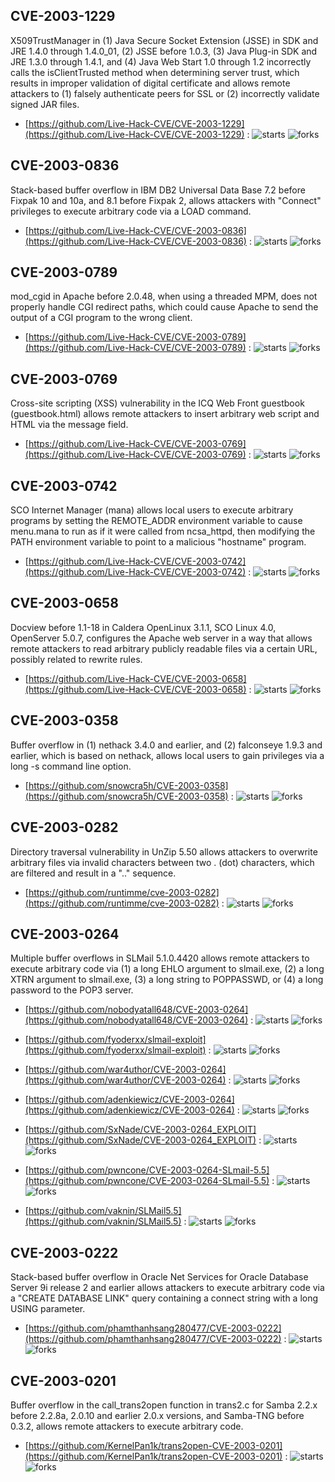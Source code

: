 ## CVE-2003-1229
 X509TrustManager in (1) Java Secure Socket Extension (JSSE) in SDK and JRE 1.4.0 through 1.4.0_01, (2) JSSE before 1.0.3, (3) Java Plug-in SDK and JRE 1.3.0 through 1.4.1, and (4) Java Web Start 1.0 through 1.2 incorrectly calls the isClientTrusted method when determining server trust, which results in improper validation of digital certificate and allows remote attackers to (1) falsely authenticate peers for SSL or (2) incorrectly validate signed JAR files.



- [https://github.com/Live-Hack-CVE/CVE-2003-1229](https://github.com/Live-Hack-CVE/CVE-2003-1229) :  ![starts](https://img.shields.io/github/stars/Live-Hack-CVE/CVE-2003-1229.svg) ![forks](https://img.shields.io/github/forks/Live-Hack-CVE/CVE-2003-1229.svg)

## CVE-2003-0836
 Stack-based buffer overflow in IBM DB2 Universal Data Base 7.2 before Fixpak 10 and 10a, and 8.1 before Fixpak 2, allows attackers with &quot;Connect&quot; privileges to execute arbitrary code via a LOAD command.



- [https://github.com/Live-Hack-CVE/CVE-2003-0836](https://github.com/Live-Hack-CVE/CVE-2003-0836) :  ![starts](https://img.shields.io/github/stars/Live-Hack-CVE/CVE-2003-0836.svg) ![forks](https://img.shields.io/github/forks/Live-Hack-CVE/CVE-2003-0836.svg)

## CVE-2003-0789
 mod_cgid in Apache before 2.0.48, when using a threaded MPM, does not properly handle CGI redirect paths, which could cause Apache to send the output of a CGI program to the wrong client.



- [https://github.com/Live-Hack-CVE/CVE-2003-0789](https://github.com/Live-Hack-CVE/CVE-2003-0789) :  ![starts](https://img.shields.io/github/stars/Live-Hack-CVE/CVE-2003-0789.svg) ![forks](https://img.shields.io/github/forks/Live-Hack-CVE/CVE-2003-0789.svg)

## CVE-2003-0769
 Cross-site scripting (XSS) vulnerability in the ICQ Web Front guestbook (guestbook.html) allows remote attackers to insert arbitrary web script and HTML via the message field.



- [https://github.com/Live-Hack-CVE/CVE-2003-0769](https://github.com/Live-Hack-CVE/CVE-2003-0769) :  ![starts](https://img.shields.io/github/stars/Live-Hack-CVE/CVE-2003-0769.svg) ![forks](https://img.shields.io/github/forks/Live-Hack-CVE/CVE-2003-0769.svg)

## CVE-2003-0742
 SCO Internet Manager (mana) allows local users to execute arbitrary programs by setting the REMOTE_ADDR environment variable to cause menu.mana to run as if it were called from ncsa_httpd, then modifying the PATH environment variable to point to a malicious &quot;hostname&quot; program.



- [https://github.com/Live-Hack-CVE/CVE-2003-0742](https://github.com/Live-Hack-CVE/CVE-2003-0742) :  ![starts](https://img.shields.io/github/stars/Live-Hack-CVE/CVE-2003-0742.svg) ![forks](https://img.shields.io/github/forks/Live-Hack-CVE/CVE-2003-0742.svg)

## CVE-2003-0658
 Docview before 1.1-18 in Caldera OpenLinux 3.1.1, SCO Linux 4.0, OpenServer 5.0.7, configures the Apache web server in a way that allows remote attackers to read arbitrary publicly readable files via a certain URL, possibly related to rewrite rules.



- [https://github.com/Live-Hack-CVE/CVE-2003-0658](https://github.com/Live-Hack-CVE/CVE-2003-0658) :  ![starts](https://img.shields.io/github/stars/Live-Hack-CVE/CVE-2003-0658.svg) ![forks](https://img.shields.io/github/forks/Live-Hack-CVE/CVE-2003-0658.svg)

## CVE-2003-0358
 Buffer overflow in (1) nethack 3.4.0 and earlier, and (2) falconseye 1.9.3 and earlier, which is based on nethack, allows local users to gain privileges via a long -s command line option.



- [https://github.com/snowcra5h/CVE-2003-0358](https://github.com/snowcra5h/CVE-2003-0358) :  ![starts](https://img.shields.io/github/stars/snowcra5h/CVE-2003-0358.svg) ![forks](https://img.shields.io/github/forks/snowcra5h/CVE-2003-0358.svg)

## CVE-2003-0282
 Directory traversal vulnerability in UnZip 5.50 allows attackers to overwrite arbitrary files via invalid characters between two . (dot) characters, which are filtered and result in a &quot;..&quot; sequence.



- [https://github.com/runtimme/cve-2003-0282](https://github.com/runtimme/cve-2003-0282) :  ![starts](https://img.shields.io/github/stars/runtimme/cve-2003-0282.svg) ![forks](https://img.shields.io/github/forks/runtimme/cve-2003-0282.svg)

## CVE-2003-0264
 Multiple buffer overflows in SLMail 5.1.0.4420 allows remote attackers to execute arbitrary code via (1) a long EHLO argument to slmail.exe, (2) a long XTRN argument to slmail.exe, (3) a long string to POPPASSWD, or (4) a long password to the POP3 server.



- [https://github.com/nobodyatall648/CVE-2003-0264](https://github.com/nobodyatall648/CVE-2003-0264) :  ![starts](https://img.shields.io/github/stars/nobodyatall648/CVE-2003-0264.svg) ![forks](https://img.shields.io/github/forks/nobodyatall648/CVE-2003-0264.svg)

- [https://github.com/fyoderxx/slmail-exploit](https://github.com/fyoderxx/slmail-exploit) :  ![starts](https://img.shields.io/github/stars/fyoderxx/slmail-exploit.svg) ![forks](https://img.shields.io/github/forks/fyoderxx/slmail-exploit.svg)

- [https://github.com/war4uthor/CVE-2003-0264](https://github.com/war4uthor/CVE-2003-0264) :  ![starts](https://img.shields.io/github/stars/war4uthor/CVE-2003-0264.svg) ![forks](https://img.shields.io/github/forks/war4uthor/CVE-2003-0264.svg)

- [https://github.com/adenkiewicz/CVE-2003-0264](https://github.com/adenkiewicz/CVE-2003-0264) :  ![starts](https://img.shields.io/github/stars/adenkiewicz/CVE-2003-0264.svg) ![forks](https://img.shields.io/github/forks/adenkiewicz/CVE-2003-0264.svg)

- [https://github.com/SxNade/CVE-2003-0264_EXPLOIT](https://github.com/SxNade/CVE-2003-0264_EXPLOIT) :  ![starts](https://img.shields.io/github/stars/SxNade/CVE-2003-0264_EXPLOIT.svg) ![forks](https://img.shields.io/github/forks/SxNade/CVE-2003-0264_EXPLOIT.svg)

- [https://github.com/pwncone/CVE-2003-0264-SLmail-5.5](https://github.com/pwncone/CVE-2003-0264-SLmail-5.5) :  ![starts](https://img.shields.io/github/stars/pwncone/CVE-2003-0264-SLmail-5.5.svg) ![forks](https://img.shields.io/github/forks/pwncone/CVE-2003-0264-SLmail-5.5.svg)

- [https://github.com/vaknin/SLMail5.5](https://github.com/vaknin/SLMail5.5) :  ![starts](https://img.shields.io/github/stars/vaknin/SLMail5.5.svg) ![forks](https://img.shields.io/github/forks/vaknin/SLMail5.5.svg)

## CVE-2003-0222
 Stack-based buffer overflow in Oracle Net Services for Oracle Database Server 9i release 2 and earlier allows attackers to execute arbitrary code via a &quot;CREATE DATABASE LINK&quot; query containing a connect string with a long USING parameter.



- [https://github.com/phamthanhsang280477/CVE-2003-0222](https://github.com/phamthanhsang280477/CVE-2003-0222) :  ![starts](https://img.shields.io/github/stars/phamthanhsang280477/CVE-2003-0222.svg) ![forks](https://img.shields.io/github/forks/phamthanhsang280477/CVE-2003-0222.svg)

## CVE-2003-0201
 Buffer overflow in the call_trans2open function in trans2.c for Samba 2.2.x before 2.2.8a, 2.0.10 and earlier 2.0.x versions, and Samba-TNG before 0.3.2, allows remote attackers to execute arbitrary code.



- [https://github.com/KernelPan1k/trans2open-CVE-2003-0201](https://github.com/KernelPan1k/trans2open-CVE-2003-0201) :  ![starts](https://img.shields.io/github/stars/KernelPan1k/trans2open-CVE-2003-0201.svg) ![forks](https://img.shields.io/github/forks/KernelPan1k/trans2open-CVE-2003-0201.svg)
